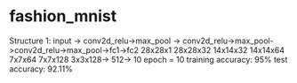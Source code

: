 # fashion_mnist
Structure 1: 
input ->  conv2d_relu->max_pool -> conv2d_relu->max_pool->conv2d_relu->max_pool->fc1->fc2
28x28x1   28x28x32     14x14x32    14x14x64     7x7x64    7x7x128      3x3x128-> 512-> 10
epoch = 10
training accuracy: 95%
test accuracy: 92.11%
